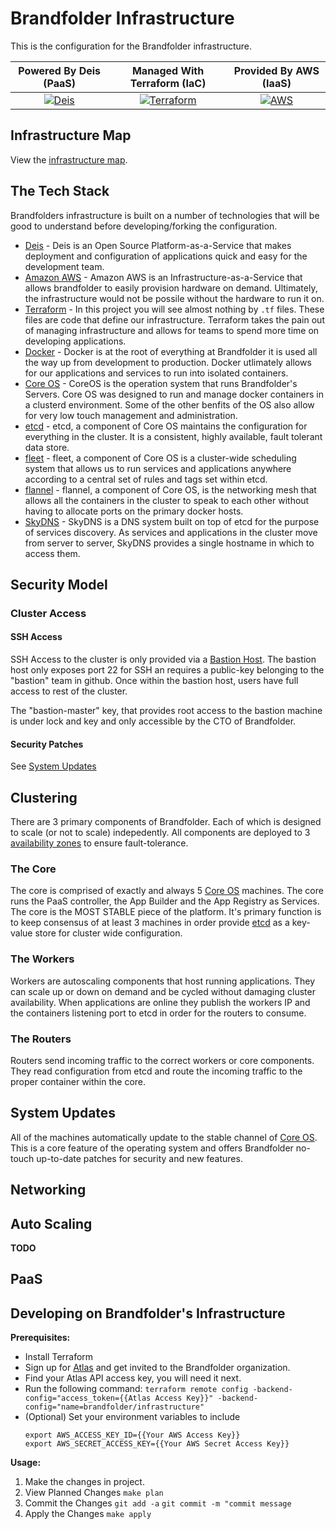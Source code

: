 # Brandfolder Infrastructure

This is the configuration for the Brandfolder infrastructure. 

| Powered By Deis (PaaS) | Managed With Terraform (IaC) | Provided By AWS (IaaS) |
|:-------------:|:-------------:|:-----:|
| [![Deis](https://brandfolder.com/brandfolder-infrastructure/assets/yf0vtwt0)](http://deis.io) | [![Terraform](https://brandfolder.com/brandfolder-infrastructure/assets/ak6pnrtw)](https://terraform.io) | [![AWS](https://brandfolder.com/brandfolder-infrastructure/assets/a70ln6en)](https://aws.amazon.com)

## Infrastructure Map

View the [infrastructure map](map.asci).

## The Tech Stack

Brandfolders infrastructure is built on a number of technologies that will be good to understand before developing/forking the configuration.

* [Deis](https://deis.io) - Deis is an Open Source Platform-as-a-Service that makes deployment and configuration of applications quick and easy for the development team.
* [Amazon AWS](https://aws.amazon.com) - Amazon AWS is an Infrastructure-as-a-Service that allows brandfolder to easily provision hardware on demand. Ultimately, the infrastructure would not be possile without the hardware to run it on.
* [Terraform](https://terraform.io) - In this project you will see almost nothing by `.tf` files. These files are code that define our infrastructure. Terraform takes the pain out of managing infrastructure and allows for teams to spend more time on developing applications.
* [Docker](https://docker.com) - Docker is at the root of everything at Brandfolder it is used all the way up from development to production. Docker utlimately allows for our applications and services to run into isolated containers.
* [Core OS](https://coreos.com) - CoreOS is the operation system that runs Brandfolder's Servers. Core OS was designed to run and manage docker containers in a clusterd environment. Some of the other benfits of the OS also allow for very low touch management and administration.
* [etcd](https://github.com/coreos/etcd) - etcd, a component of Core OS maintains the configuration for everything in the cluster. It is a consistent, highly available, fault tolerant data store.
* [fleet](https://github.com/coreos/fleet) - fleet, a component of Core OS is a cluster-wide scheduling system that allows us to run services and applications anywhere according to a central set of rules and tags set within etcd. 
* [flannel](https://github.com/coreos/flannel) - flannel, a component of Core OS, is the networking mesh that allows all the containers in the cluster to speak to each other without having to allocate ports on the primary docker hosts.
* [SkyDNS](https://github.com/skynetservices/skydns) - SkyDNS is a DNS system built on top of etcd for the purpose of services discovery. As services and applications in the cluster move from server to server, SkyDNS provides a single hostname in which to access them.

## Security Model

### Cluster Access

#### SSH Access

SSH Access to the cluster is only provided via a [Bastion Host](https://en.wikipedia.org/wiki/Bastion_host). The bastion host only exposes port 22 for SSH an requires a public-key belonging to the "bastion" team in github. Once within the bastion host, users have full access to rest of the cluster.

The "bastion-master" key, that provides root access to the bastion machine is under lock and key and only accessible by the CTO of Brandfolder.

#### Security Patches

See [System Updates](#system-updates)

## Clustering

There are 3 primary components of Brandfolder. Each of which is designed to scale (or not to scale) indepedently. All components are deployed to 3 [availability zones](http://docs.aws.amazon.com/AWSEC2/latest/UserGuide/using-regions-availability-zones.html) to ensure fault-tolerance.

### The Core

The core is comprised of exactly and always 5 [Core OS](https://coreos.com/) machines. The core runs the PaaS controller, the App Builder and the App Registry as Services. The core is the MOST STABLE piece of the platform. It's primary function is to keep consensus of at least 3 machines in order provide [etcd](https://github.com/coreos/etcd) as a key-value store for cluster wide configuration.

### The Workers

Workers are autoscaling components that host running applications. They can scale up or down on demand and be cycled without damaging cluster availability. When applications are online they publish the workers IP and the containers listening port to etcd in order for the routers to consume.

### The Routers

Routers send incoming traffic to the correct workers or core components. They read configuration from etcd and route the incoming traffic to the proper container within the core.

## System Updates

All of the machines automatically update to the stable channel of [Core OS](https://coreos.com/). This is a core feature of the operating system and offers Brandfolder no-touch up-to-date patches for security and new features.

## Networking

## Auto Scaling

**TODO**

## PaaS

## Developing on Brandfolder's Infrastructure

**Prerequisites:**

* Install Terraform
* Sign up for [Atlas](https://atlas.hashicorp.com/) and get invited to the Brandfolder organization.
* Find your Atlas API access key, you will need it next.
* Run the following command:
  `terraform remote config -backend-config="access_token={{Atlas Access Key}}" -backend-config="name=brandfolder/infrastructure"`
* (Optional) Set your environment variables to include
  ```
  export AWS_ACCESS_KEY_ID={{Your AWS Access Key}}
  export AWS_SECRET_ACCESS_KEY={{Your AWS Secret Access Key}}
  ```

**Usage:**

1. Make the changes in project.
1. View Planned Changes
  `make plan`
1. Commit the Changes
  `git add -a`
  `git commit -m "commit message`
1. Apply the Changes
  `make apply`
